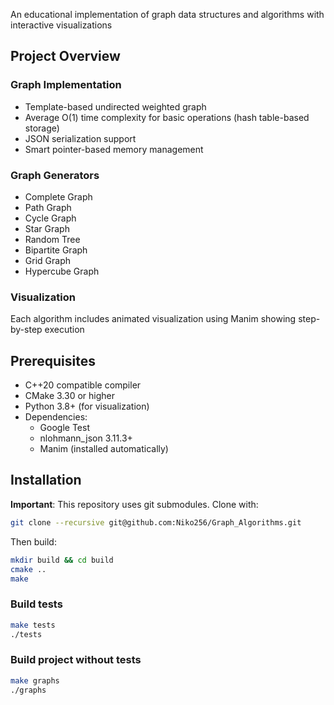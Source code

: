 An educational implementation of graph data structures and algorithms with interactive visualizations

## Project Overview

### Graph Implementation
- Template-based undirected weighted graph
- Average O(1) time complexity for basic operations (hash table-based storage)
- JSON serialization support
- Smart pointer-based memory management

### Graph Generators
- Complete Graph
- Path Graph
- Cycle Graph
- Star Graph
- Random Tree
- Bipartite Graph
- Grid Graph
- Hypercube Graph


### Visualization
Each algorithm includes animated visualization using Manim showing step-by-step execution

## Prerequisites

- C++20 compatible compiler
- CMake 3.30 or higher
- Python 3.8+ (for visualization)
- Dependencies:
  - Google Test
  - nlohmann_json 3.11.3+
  - Manim (installed automatically)

## Installation

**Important**: This repository uses git submodules. Clone with:

```bash
git clone --recursive git@github.com:Niko256/Graph_Algorithms.git
```

Then build:

```bash
mkdir build && cd build
cmake ..
make
```

### Build tests
```bash
make tests
./tests
```

### Build project without tests
```bash
make graphs
./graphs
```

